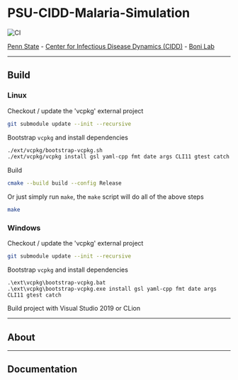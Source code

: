 # PSU-CIDD-Malaria-Simulation
![CI](https://github.com/maciekboni/PSU-CIDD-Malaria-Simulation/actions/workflows/ci.yml/badge.svg)

[Penn State](https://www.psu.edu/) - [Center for Infectious Disease Dynamics (CIDD)](https://www.huck.psu.edu/institutes-and-centers/center-for-infectious-disease-dynamics) - [Boni Lab](http://mol.ax/)

---
## Build

### Linux
Checkout / update the 'vcpkg' external project
```bash
git submodule update --init --recursive
```

Bootstrap `vcpkg` and install dependencies
```bash
./ext/vcpkg/bootstrap-vcpkg.sh
./ext/vcpkg/vcpkg install gsl yaml-cpp fmt date args CLI11 gtest catch

```
Build
```bash
cmake --build build --config Release
```

Or just simply run `make`, the `make` script will do all of the above steps  
```bash
make
```

### Windows

Checkout / update the 'vcpkg' external project
```bash
git submodule update --init --recursive
```

Bootstrap `vcpkg` and install dependencies

```shell
.\ext\vcpkg\bootstrap-vcpkg.bat
.\ext\vcpkg\bootstrap-vcpkg.exe install gsl yaml-cpp fmt date args CLI11 gtest catch
```

Build project with Visual Studio 2019 or CLion


---

## About

---

## Documentation
